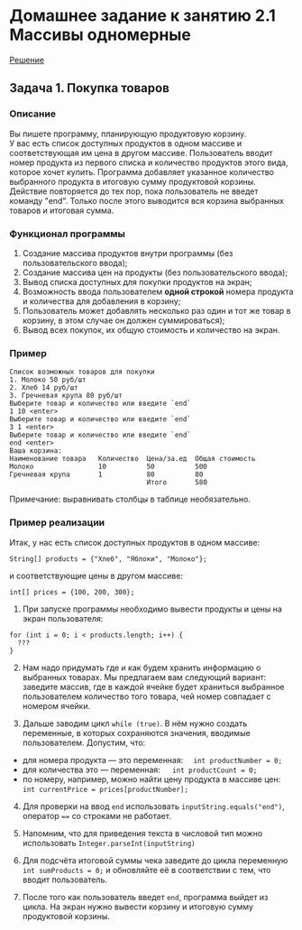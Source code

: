 # Домашнее задание к занятию 2.1 Массивы одномерные
[Решение]()


## Задача 1. Покупка товаров

### Описание
Вы пишете программу, планирующую продуктовую корзину.  
У вас есть список доступных продуктов в одном массиве и соответствующая им цена в другом массиве.
Пользователь вводит номер продукта из первого списка и количество продуктов этого вида, которое хочет купить. 
Программа добавляет указанное количество выбранного продукта в итоговую сумму продуктовой корзины. 
Действие повторяется до тех пор, пока пользователь не введет команду "end".
Только после этого выводится вся корзина выбранных товаров и итоговая сумма.

### Функционал программы
1. Создание массива продуктов внутри программы (без пользовательского ввода);
2. Создание массива цен на продукты (без пользовательского ввода);
3. Вывод списка доступных для покупки продуктов на экран;
4. Возможность ввода пользователем **одной строкой** номера продукта и количества для добавления в корзину;
5. Пользователь может добавлять несколько раз один и тот же товар в корзину, в этом случае он должен суммироваться);
6. Вывод всех покупок, их общую стоимость и количество на экран.

### Пример
```
Список возможных товаров для покупки
1. Молоко 50 руб/шт
2. Хлеб 14 руб/шт
3. Гречневая крупа 80 руб/шт
Выберите товар и количество или введите `end`
1 10 <enter>
Выберите товар и количество или введите `end`
3 1 <enter>
Выберите товар и количество или введите `end`
end <enter>
Ваша корзина:
Наименование товара   Количество  Цена/за.ед  Общая стоимость
Молоко                10          50          500
Гречневая крупа       1           80          80
                                  Итого       580
```

Примечание: выравнивать столбцы в таблице необязательно.

### Пример реализации
Итак, у нас есть список доступных продуктов в одном массиве:
```  
String[] products = {"Хлеб", "Яблоки", "Молоко"}; 
```
и соответствующие цены в другом массиве:
```  
int[] prices = {100, 200, 300};
```
1. При запуске программы необходимо вывести продукты и цены на экран пользователя:
 ```
 for (int i = 0; i < products.length; i++) {
   ???
 }
```

2. Нам надо придумать где и как будем хранить информацию о выбранных товарах. Мы предлагаем вам следующий вариант: заведите массив, где в каждой ячейке будет храниться выбранное пользователем количество того товара, чей номер совпадает с номером ячейки.

3. Дальше заводим цикл `while (true)`. В нём нужно создать переменные, в которых сохраняются значения, вводимые пользователем. Допустим, что:

* для номера продукта — это переменная: ```  int productNumber = 0;```
* для количества это — переменная:```   int productCount = 0;```
* по номеру, например, можно найти цену продукта в массиве цен: `int currentPrice = prices[productNumber];`

4. Для проверки на ввод `end` использовать `inputString.equals("end")`, оператор `==` со строками не работает.

5. Напомним, что для приведения текста в числовой тип можно использовать `Integer.parseInt(inputString)`
6. Для подсчёта итоговой суммы чека заведите до цикла переменную `int sumProducts = 0;` и обновляйте её в соответствии с тем, что вводит пользователь. 
7. После того как пользователь введет `end`, программа выйдет из цикла. На экран нужно вывести корзину и итоговую сумму продуктовой корзины.
